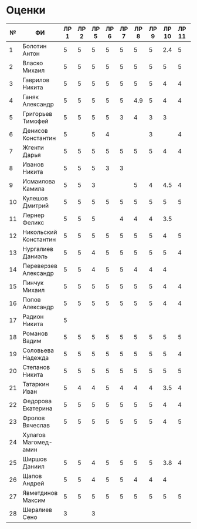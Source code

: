 # Оценки
| №  | ФИ                    | ЛР 1 | ЛР 2 | ЛР 5 | ЛР 6 | ЛР 7 | ЛР 8 | ЛР 9 | ЛР 10 | ЛР 11 | ЛР 12 | ЛР 13 | ЛР 14 | ЛР 15 | КП  | Зачет bash |
|----|-----------------------|------|------|------|------|------|------|------|-------|-------|-------|-------|-------|-------|-----|------------|
| 1  | Болотин Антон         |  5   |  5   |  5   |  5   |  5   |  5   |  5   |  2.4  |   5   |   4   |   5   |   5   |       |     |     4      |
| 2  | Власко Михаил         |  5   |  5   |  5   |  5   |  5   |  5   |  5   |   5   |   5   |   5   |   5   |   5   |   5   |     |     5      |
| 3  | Гаврилов Никита       |  5   |  5   |  5   |  5   |  5   |  5   |  5   |   4   |   4   |   4   |   4   |   5   |   5   |     |     5      |
| 4  | Ганяк Александр       |  5   |  5   |  5   |  5   |  5   |  4.9 |  5   |   4   |   4   |   4   |       |       |       |     |     4      |
| 5  | Григорьев Тимофей     |  5   |  5   |  5   |  5   |  3   |  4   |  3   |   3   |       |       |       |       |       |     |     5      |
| 6  | Денисов Константин    |  5   |      |  5   |  4   |      |      |  3   |       |   4   |       |       |       |       |     |     2      |
| 7  | Жгенти Дарья          |  5   |  5   |  5   |  5   |  5   |  5   |  5   |   4   |   4   |   4   |       |       |       |     |     2      |
| 8  | Иванов Никита         |  5   |  5   |  5   |  3   |  3   |      |      |       |       |       |       |       |       |     |     4      |
| 9  | Исмаилова Камила      |  5   |  5   |  3   |      |      |  5   |  4   |  4.5  |   4   |       |       |       |       |     |     4      |
| 10 | Кулешов Дмитрий       |  5   |  5   |  5   |  5   |  5   |  5   |  5   |   5   |   5   |   5   |   5   |   5   |       |     |     5      |
| 11 | Лернер Феликс         |  5   |  5   |  5   |      |  4   |  4   |  4   |  3.5  |       |       |       |       |       |     |     4      |
| 12 | Никольский Константин |  5   |  5   |  5   |  5   |  5   |  5   |  5   |   4   |   5   |   5   |   4   |       |       |     |     4      |
| 13 | Нургалиев  Даниэль    |  5   |  5   |  4   |  5   |  5   |  5   |  5   |   5   |   4   |   4   |       |       |       |     |     4      |
| 14 | Переверзев Александр  |  5   |  5   |  4   |  5   |  5   |  4   |  4   |   4   |       |       |       |   5   |       |     |     4      |
| 15 | Пинчук Михаил         |  5   |  5   |  5   |  5   |  5   |  5   |  5   |   4   |   4   |   4   |   5   |   5   |       |     |     4      |
| 16 | Попов Александр       |  5   |  5   |  5   |  5   |  5   |  5   |  5   |   4   |   4   |   5   |   4   |   5   |   5   |     |     4      |
| 17 | Радион Никита         |  5   |      |      |      |      |      |      |       |       |       |       |       |       |     |     3      |
| 18 | Романов Вадим         |  5   |  5   |  5   |  5   |  5   |  5   |  5   |   5   |   5   |   5   |   5   |   5   |   5   |  5  |     5      |
| 19 | Соловьева Надежда     |  5   |  5   |  5   |  5   |  5   |  5   |  5   |   5   |   4   |   5   |   5   |   5   |       |     |     4      |
| 20 | Степанов Никита       |  5   |  5   |  5   |  5   |  5   |  5   |  5   |   5   |   5   |   4   |   5   |   5   |       |     |     3      |
| 21 | Татаркин Иван         |  5   |  4   |  4   |  5   |  4   |  4   |  4   |  3.5  |   4   |   4   |   4   |   5   |   5   |     |     4      |
| 22 | Федорова Екатерина    |  5   |  5   |  5   |  5   |  5   |  5   |  5   |   4   |   4   |   4   |   4   |   5   |   5   |     |     4      |
| 23 | Фролов Вячеслав       |  5   |  5   |  5   |  5   |  5   |  5   |  5   |   4   |   5   |   4   |       |       |       |     |     5      |
| 24 | Хулагов Магомед-амин  |      |      |      |      |      |      |      |       |       |       |       |       |       |     |            |
| 25 | Ширшов Даниил         |  5   |  5   |  4   |  5   |  5   |  5   |  5   |  3.8  |   4   |   4   |       |       |       |     |     3      |
| 26 | Щапов Андрей          |  5   |  5   |  4   |  5   |  5   |  4   |  4   |   4   |       |       |       |       |       |     |     5      |
| 27 | Явметдинов Максим     |  5   |  5   |  5   |  5   |  5   |  5   |  5   |   5   |   5   |   5   |   5   |   5   |   5   |     |     5      |
| 28 | Шералиев Сено         |  3   |      |  3   |      |      |      |      |       |       |       |       |       |       |     |    2.5     | 
